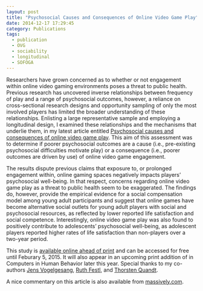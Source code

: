 ```yaml
---
layout: post
title: "Psychosocial Causes and Consequences of Online Video Game Play"
date: 2014-12-17 17:29:45
category: Publications
tags:
  - publication
  - OVG
  - sociability
  - longitudinal
  - SOFOGA
---
```


Researchers have grown concerned as to whether or not engagement within online video gaming environments poses a threat to public health. Previous research has uncovered inverse relationships between frequency of play and a range of psychosocial outcomes, however, a reliance on cross-sectional research designs and opportunity sampling of only the most involved players has limited the broader understanding of these relationships. Enlisting a large representative sample and employing a longitudinal design, I examined these relationships and the mechanisms that underlie them, in my latest article entitled [Psychosocial causes and consequences of online video game play](http://www.sciencedirect.com/science/article/pii/S074756321400692X). This aim of this assessment was to determine if poorer psychosocial outcomes are a cause (i.e., pre-existing psychosocial difficulties motivate play) or a consequence (i.e., poorer outcomes are driven by use) of online video game engagement.

The results dispute previous claims that exposure to, or prolonged engagement within, online gaming spaces negatively impacts players’ psychosocial well-being. In that respect, concerns regarding online video game play as a threat to public health seem to be exaggerated. The findings do, however, provide the empirical evidence for a social compensation model among young adult participants and suggest that online games have become alternative social outlets for young adult players with social and psychosocial resources, as reflected by lower reported life satisfaction and social competence. Interestingly, online video game play was also found to positively contribute to adolescents’ psychosocial well-being, as adolescent players reported higher rates of life satisfaction than non-players over a two-year period. 

This study is [available online ahead of print](http://authors.elsevier.com/a/1QDLT_G-sF~rTq) and can be accessed for free until Feburary 5, 2015. It will also appear in an upcoming print addition of in Computers in Human Behavior later this year. Special thanks to my co-authors [Jens Vogelgesang](http://www.uni-muenster.de/Kowi/en/personen/jens-vogelgesang.html), [Ruth Festl](https://online.uni-hohenheim.de/festl), and [Thorsten Quandt](http://www.uni-muenster.de/Kowi/en/personen/thorsten-quandt.html).

 A nice commentary on this article is also available from [massively.com](http://massively.joystiq.com/2014/12/18/for-science-claims-that-mmos-are-threat-to-public-health-are/).
